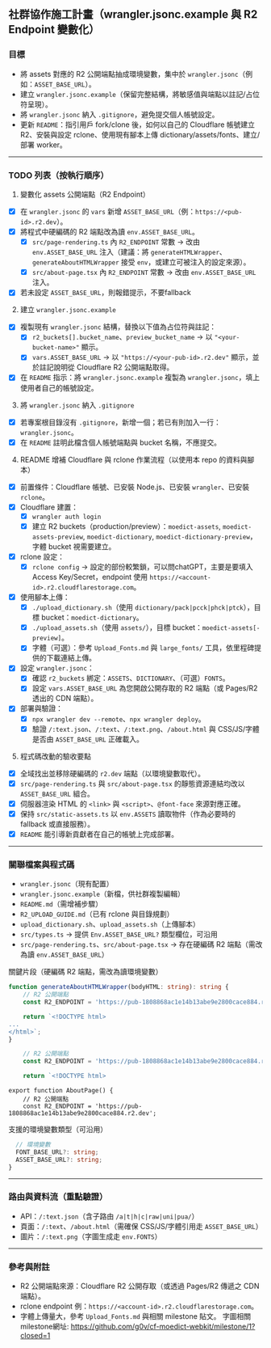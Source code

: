## 社群協作施工計畫（wrangler.jsonc.example 與 R2 Endpoint 變數化）

### 目標
- 將 assets 對應的 R2 公開端點抽成環境變數，集中於 `wrangler.jsonc`（例如：`ASSET_BASE_URL`）。
- 建立 `wrangler.jsonc.example`（保留完整結構，將敏感值與端點以註記/占位符呈現）。
- 將 `wrangler.jsonc` 納入 `.gitignore`，避免提交個人帳號設定。
- 更新 `README`：指引用戶 fork/clone 後，如何以自己的 Cloudflare 帳號建立 R2、安裝與設定 rclone、使用現有腳本上傳 dictionary/assets/fonts、建立/部署 worker。

---

### TODO 列表（按執行順序）

1) 變數化 assets 公開端點（R2 Endpoint）
- [x] 在 `wrangler.jsonc` 的 `vars` 新增 `ASSET_BASE_URL`（例：`https://<pub-id>.r2.dev`）。
- [x] 將程式中硬編碼的 R2 端點改為讀 `env.ASSET_BASE_URL`。
  - [x] `src/page-rendering.ts` 內 `R2_ENDPOINT` 常數 → 改由 `env.ASSET_BASE_URL` 注入（建議：將 `generateHTMLWrapper`、`generateAboutHTMLWrapper` 接受 `env`，或建立可被注入的設定來源）。
  - [x] `src/about-page.tsx` 內 `R2_ENDPOINT` 常數 → 改由 `env.ASSET_BASE_URL` 注入。
- [x] 若未設定 `ASSET_BASE_URL`，則報錯提示，不要fallback

2) 建立 `wrangler.jsonc.example`
- [x] 複製現有 `wrangler.jsonc` 結構，替換以下值為占位符與註記：
  - [x] `r2_buckets[].bucket_name`、`preview_bucket_name` → 以 `"<your-bucket-name>"` 顯示。
  - [x] `vars.ASSET_BASE_URL` → 以 `"https://<your-pub-id>.r2.dev"` 顯示，並於註記說明從 Cloudflare R2 公開端點取得。
- [x] 在 `README` 指示：將 `wrangler.jsonc.example` 複製為 `wrangler.jsonc`，填上使用者自己的帳號設定。

3) 將 `wrangler.jsonc` 納入 `.gitignore`
- [x] 若專案根目錄沒有 `.gitignore`，新增一個；若已有則加入一行：`wrangler.jsonc`。
- [x] 在 `README` 註明此檔含個人帳號端點與 bucket 名稱，不應提交。

4) README 增補 Cloudflare 與 rclone 作業流程（以使用本 repo 的資料與腳本）
- [x] 前置條件：Cloudflare 帳號、已安裝 Node.js、已安裝 `wrangler`、已安裝 `rclone`。
- [x] Cloudflare 建置：
  - [x] `wrangler auth login`
  - [x] 建立 R2 buckets（production/preview）：`moedict-assets`, `moedict-assets-preview`, `moedict-dictionary`, `moedict-dictionary-preview`，字體 bucket 視需要建立。
- [x] rclone 設定：
  - [x] `rclone config` → 設定的部份較繁鎖，可以問chatGPT，主要是要填入 Access Key/Secret，endpoint 使用 `https://<account-id>.r2.cloudflarestorage.com`。
- [x] 使用腳本上傳：
  - [x] `./upload_dictionary.sh`（使用 `dictionary/pack|pcck|phck|ptck`），目標 bucket：`moedict-dictionary`。
  - [x] `./upload_assets.sh`（使用 `assets/`），目標 bucket：`moedict-assets[-preview]`。
  - [x] 字體（可選）：參考 `Upload_Fonts.md` 與 `large_fonts/` 工具，依里程碑提供的下載連結上傳。
- [x] 設定 `wrangler.jsonc`：
  - [x] 確認 `r2_buckets` 綁定：`ASSETS`、`DICTIONARY`、（可選）`FONTS`。
  - [x] 設定 `vars.ASSET_BASE_URL` 為您開啟公開存取的 R2 端點（或 Pages/R2 透出的 CDN 端點）。
- [x] 部署與驗證：
  - [x] `npx wrangler dev --remote`、`npx wrangler deploy`。
  - [x] 驗證 `/:text.json`、`/:text`、`/:text.png`、`/about.html` 與 CSS/JS/字體是否由 `ASSET_BASE_URL` 正確載入。

5) 程式碼改動的驗收要點
- [x] 全域找出並移除硬編碼的 `r2.dev` 端點（以環境變數取代）。
- [x] `src/page-rendering.ts` 與 `src/about-page.tsx` 的靜態資源連結均改以 `ASSET_BASE_URL` 組合。
- [x] 伺服器渲染 HTML 的 `<link>` 與 `<script>`、`@font-face` 來源對應正確。
- [x] 保持 `src/static-assets.ts` 以 `env.ASSETS` 讀取物件（作為必要時的 fallback 或直接服務）。
- [x] `README` 能引導新貢獻者在自己的帳號上完成部署。

---

### 關聯檔案與程式碼
- `wrangler.jsonc`（現有配置）
- `wrangler.jsonc.example`（新檔，供社群複製編輯）
- `README.md`（需增補步驟）
- `R2_UPLOAD_GUIDE.md`（已有 rclone 與目錄規劃）
- `upload_dictionary.sh`、`upload_assets.sh`（上傳腳本）
- `src/types.ts` → 提供 `Env.ASSET_BASE_URL?` 類型欄位，可沿用
- `src/page-rendering.ts`、`src/about-page.tsx` → 存在硬編碼 R2 端點（需改為讀 `env.ASSET_BASE_URL`）

關鍵片段（硬編碼 R2 端點，需改為讀環境變數）

```126:149:src/page-rendering.ts
function generateAboutHTMLWrapper(bodyHTML: string): string {
	// R2 公開端點
	const R2_ENDPOINT = 'https://pub-1808868ac1e14b13abe9e2800cace884.r2.dev';

	return `<!DOCTYPE html>
...
</html>`;
}
```

```221:226:src/page-rendering.ts
	// R2 公開端點
	const R2_ENDPOINT = 'https://pub-1808868ac1e14b13abe9e2800cace884.r2.dev';

	return `<!DOCTYPE html>
```

```9:13:src/about-page.tsx
export function AboutPage() {
	// R2 公開端點
	const R2_ENDPOINT = 'https://pub-1808868ac1e14b13abe9e2800cace884.r2.dev';
```

支援的環境變數類型（可沿用）

```13:16:src/types.ts
  // 環境變數
  FONT_BASE_URL?: string;
  ASSET_BASE_URL?: string;
}
```

---

### 路由與資料流（重點驗證）
- API：`/:text.json`（含子路由 `/a|t|h|c|raw|uni|pua/`）
- 頁面：`/:text`、`/about.html`（需確保 CSS/JS/字體引用走 `ASSET_BASE_URL`）
- 圖片：`/:text.png`（字圖生成走 `env.FONTS`）

---

### 參考與附註
- R2 公開端點來源：Cloudflare R2 公開存取（或透過 Pages/R2 傳遞之 CDN 端點）。
- rclone endpoint 例：`https://<account-id>.r2.cloudflarestorage.com`。
- 字體上傳量大，參考 `Upload_Fonts.md` 與相關 milestone 貼文。 字圖相關milestone網址: https://github.com/g0v/cf-moedict-webkit/milestone/1?closed=1

